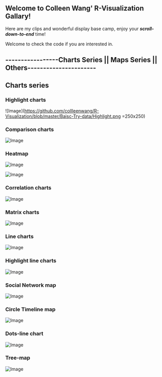 ## Welcome to Colleen Wang' R-Visualization Gallary!


Here are my clips and wonderful display base camp, enjoy your ***scroll-down-to-end*** time!

Welcome to check the code if you are interested in. 

## -----------------**Charts Series || Maps Series ||  Others**----------------------

## Charts series

### Highlight charts  

![Image](https://github.com/collleenwang/R-Visualization/blob/master/Baisc-Try-data/Highlight.png =250x250)

### Comparison charts

![Image](https://github.com/collleenwang/R-Visualization/blob/master/Baisc-Try-data/Two%20Type.png)

### Heatmap 

![Image](https://github.com/collleenwang/R-Visualization/blob/master/Baisc-Try-data/Heatmap.png)

![Image](https://github.com/collleenwang/R-Visualization/blob/master/Car-case/Screen%20Shot%202018-09-04%20at%2022.20.21.png)

### Correlation charts

![Image](https://github.com/collleenwang/R-Visualization/blob/master/Car-case/correlation.png)

### Matrix charts

![Image](https://github.com/collleenwang/R-Visualization/blob/master/Car-case/matrix.png)

### Line charts

![Image](https://github.com/collleenwang/R-Visualization/blob/master/FT-case/3.png)

### Highlight line charts 

![Image](https://github.com/collleenwang/R-Visualization/blob/master/FT-case/5.png)

### Social Network map
 
![Image](https://github.com/collleenwang/R-Visualization/blob/master/Network-case/network.png)

### Circle Timeline map

![Image](https://github.com/collleenwang/R-Visualization/blob/master/School-shooting-case/school-shooting-data.png)

### Dots-line chart

![Image](https://github.com/collleenwang/R-Visualization/blob/master/World-population-case/pop_dots_map.png)

### Tree-map

![Image](https://github.com/collleenwang/R-Visualization/blob/master/World-population-case/pop_tree_map.png)
